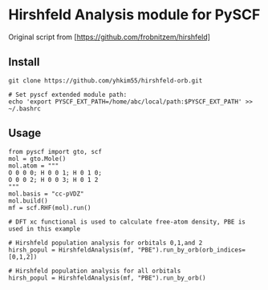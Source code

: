 # Hirshfeld Analysis module for PySCF

Original script from [https://github.com/frobnitzem/hirshfeld]

## Install

```
git clone https://github.com/yhkim55/hirshfeld-orb.git

# Set pyscf extended module path:
echo 'export PYSCF_EXT_PATH=/home/abc/local/path:$PYSCF_EXT_PATH' >> ~/.bashrc
```
## Usage
```
from pyscf import gto, scf
mol = gto.Mole()
mol.atom = """
O 0 0 0; H 0 0 1; H 0 1 0;
O 0 0 2; H 0 0 3; H 0 1 2
"""
mol.basis = "cc-pVDZ"
mol.build()
mf = scf.RHF(mol).run()

# DFT xc functional is used to calculate free-atom density, PBE is used in this example

# Hirshfeld population analysis for orbitals 0,1,and 2
hirsh_popul = HirshfeldAnalysis(mf, "PBE").run_by_orb(orb_indices=[0,1,2])

# Hirshfeld population analysis for all orbitals
hirsh_popul = HirshfeldAnalysis(mf, "PBE").run_by_orb()
